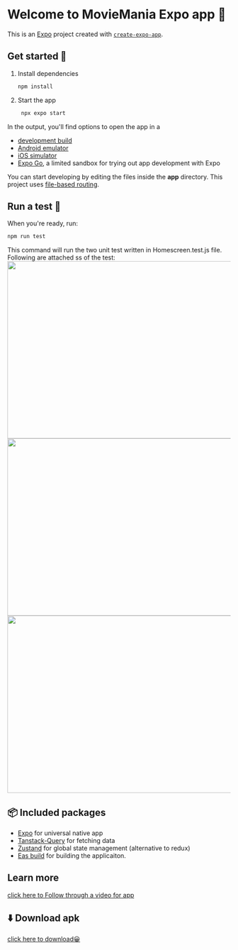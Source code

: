 # Welcome to MovieMania Expo app 👋

This is an [Expo](https://expo.dev) project created with [`create-expo-app`](https://www.npmjs.com/package/create-expo-app).

## Get started 🏁

1. Install dependencies

   ```bash
   npm install
   ```

2. Start the app

   ```bash
    npx expo start
   ```

In the output, you'll find options to open the app in a

- [development build](https://docs.expo.dev/develop/development-builds/introduction/)
- [Android emulator](https://docs.expo.dev/workflow/android-studio-emulator/)
- [iOS simulator](https://docs.expo.dev/workflow/ios-simulator/)
- [Expo Go](https://expo.dev/go), a limited sandbox for trying out app development with Expo

You can start developing by editing the files inside the **app** directory. This project uses [file-based routing](https://docs.expo.dev/router/introduction).

## Run a test 🧪

When you're ready, run:

```bash
npm run test
```

This command will run the two unit test written in Homescreen.test.js file. Following are attached ss of the test:</br>
<img src="https://github.com/user-attachments/assets/4c394f89-a2be-47f8-be44-02ac9cedafe0" data-canonical-src="https://github.com/user-attachments/assets/4c394f89-a2be-47f8-be44-02ac9cedafe0" width="700" height="400" />
<img src="https://github.com/user-attachments/assets/945e2c11-f5dd-44e1-b100-12581069c931" data-canonical-src="https://github.com/user-attachments/assets/945e2c11-f5dd-44e1-b100-12581069c931" width="700" height="400" />
<img src="https://github.com/user-attachments/assets/4c394f89-a2be-47f8-be44-02ac9cedafe0" data-canonical-src="https://github.com/user-attachments/assets/55efcee9-ec9e-4857-976e-09cdff603224" width="700" height="400" />

## 📦 Included packages
- [Expo](https://docs.expo.dev/) for universal native app
- [Tanstack-Query](https://tanstack.com/) for fetching data
- [Zustand](https://zustand.docs.pmnd.rs/getting-started/introduction) for global state management (alternative to redux)
- [Eas build](https://docs.expo.dev/build/setup/) for building the applicaiton.

## Learn more

[click here to Follow through a video for app](https://drive.google.com/file/d/1aeFQFWvgk_sx0qqAtMV0UkyV15pKUb9g/view?usp=sharing)


## ⬇️ Download apk
[click here to download😀](https://expo.dev/accounts/ayushninja/projects/MovieMania/builds/cfe4a839-75a3-4957-a387-53e88c212a51)


